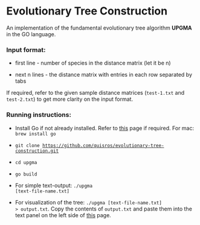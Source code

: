 # Evolutionary Tree Construction

An implementation of the fundamental evolutionary tree algorithm **UPGMA** in the GO language. 

### Input format:

* first line - number of species in the distance matrix (let it be n)

* next n lines - the distance matrix with entries in each row separated by tabs

If required, refer to the given sample distance matrices (<code>test-1.txt</code> and <code>test-2.txt</code>) to get more clarity on the input format.

### Running instructions:

* Install Go if not already installed. Refer to [this](https://golang.org/doc/install) page if required. For mac: <code> brew install go</code>

* <code>git clone https://github.com/quisros/evolutionary-tree-construction.git</code>

* <code>cd upgma</code>

* <code>go build</code>

* For simple text-output: <code>./upgma [text-file-name.txt]</code>

* For visualization of the tree: <code>./upgma [text-file-name.txt] > output.txt</code>. Copy the contents of <code>output.txt</code> and paste them into the text panel on the left side of [this](http://viz-js.com) page.

